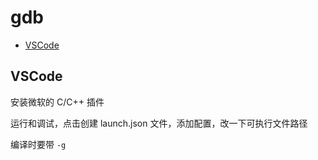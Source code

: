 # gdb

- [VSCode](#vscode)

## VSCode

安装微软的 C/C++ 插件

运行和调试，点击创建 launch.json 文件，添加配置，改一下可执行文件路径

编译时要带 `-g`
